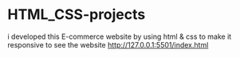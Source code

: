 # HTML_CSS-projects
i developed this E-commerce website by using html &amp; css to make it responsive to see the website http://127.0.0.1:5501/index.html
